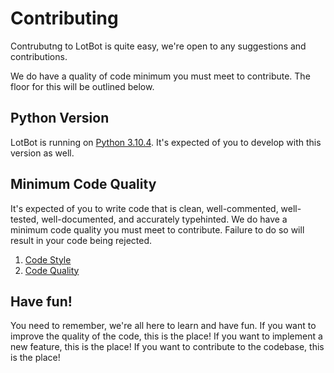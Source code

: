 # Contributing
Contrubutng to LotBot is quite easy, we're open to any suggestions and contributions.

We do have a quality of code minimum you must meet to contribute. The floor for this will be outlined below.

## Python Version
LotBot is running on [Python 3.10.4](https://www.python.org/downloads/release/python-3104/). It's expected of you
to develop with this version as well.

## Minimum Code Quality
It's expected of you to write code that is clean, well-commented, well-tested, well-documented,
and accurately typehinted. We do have a minimum code quality you must meet to contribute. Failure to do so will
result in your code being rejected. 

1. [Code Style](CONTRIBUTING\code-style.md)
2. [Code Quality](CONTRIBUTING\code-quality.md)

## Have fun!
You need to remember, we're all here to learn and have fun. If you want to improve the quality of the code,
this is the place! If you want to implement a new feature, this is the place! If you want to contribute to the
codebase, this is the place!